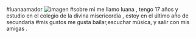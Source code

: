 #luanaamador
![imagen](https://pixabay.com/es/illustrations/paisajes-naturales-naturaleza-8589164/)
#sobre mi
me llamo luana , tengo 17 años y estudio en el colegio de la divina misericordia , estoy en el último año de secundaria 
#mis gustos 
me gusta bailar,escuchar música, y salir con mis amigas .
